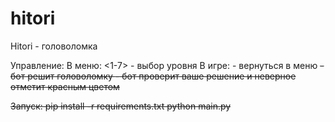 # hitori

Hitori - головоломка

Управление:
В меню:
  <1-7> - выбор уровня
В игре:
  <M> - вернуться в меню
  <S> - бот решит головоломку
  <C> - бот проверит ваше решение и неверное отметит красным цветом

Запуск:
pip install -r requirements.txt
python main.py

